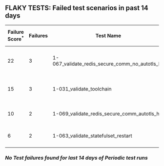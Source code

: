 ## FLAKY TESTS: Failed test scenarios in past 14 days
| Failure Score<sup>*</sup> | Failures | Test Name | Last Seen | PR List and Logs 
|---|---|---|---|---|
| 22 | 3 | 1-067_validate_redis_secure_comm_no_autotls_ha  | 4 days ago | 3: [#738](https://github.com/redhat-developer/gitops-operator/pull/738)<sup>[1](https://storage.googleapis.com/test-platform-results/pr-logs/pull/redhat-developer_gitops-operator/738/pull-ci-redhat-developer-gitops-operator-master-v4.13-kuttl-parallel/1803918058775908352/build-log.txt)</sup> [#737](https://github.com/redhat-developer/gitops-operator/pull/737)<sup>[1](https://storage.googleapis.com/test-platform-results/pr-logs/pull/redhat-developer_gitops-operator/737/pull-ci-redhat-developer-gitops-operator-master-v4.13-kuttl-parallel/1804397999082704896/build-log.txt)</sup> [#653](https://github.com/redhat-developer/gitops-operator/pull/653)<sup>[1](https://storage.googleapis.com/test-platform-results/pr-logs/pull/redhat-developer_gitops-operator/653/pull-ci-redhat-developer-gitops-operator-master-v4.12-kuttl-parallel/1804414264157409280/build-log.txt)</sup> 
| 15 | 3 | 1-031_validate_toolchain  | 4 days ago | 2: [#738](https://github.com/redhat-developer/gitops-operator/pull/738)<sup>[1](https://storage.googleapis.com/test-platform-results/pr-logs/pull/redhat-developer_gitops-operator/738/pull-ci-redhat-developer-gitops-operator-master-v4.12-kuttl-parallel/1804396612567437312/build-log.txt)</sup> [#736](https://github.com/redhat-developer/gitops-operator/pull/736)<sup>[1](https://storage.googleapis.com/test-platform-results/pr-logs/pull/redhat-developer_gitops-operator/736/pull-ci-redhat-developer-gitops-operator-master-v4.13-kuttl-parallel/1800900059718488064/build-log.txt), [2](https://storage.googleapis.com/test-platform-results/pr-logs/pull/redhat-developer_gitops-operator/736/pull-ci-redhat-developer-gitops-operator-master-v4.14-kuttl-parallel/1800959254786478080/build-log.txt)</sup> 
| 10 | 2 | 1-069_validate_redis_secure_comm_autotls_ha  | 4 days ago | 2: [#736](https://github.com/redhat-developer/gitops-operator/pull/736)<sup>[1](https://storage.googleapis.com/test-platform-results/pr-logs/pull/redhat-developer_gitops-operator/736/pull-ci-redhat-developer-gitops-operator-master-v4.14-kuttl-parallel/1801219887897513984/build-log.txt)</sup> [#653](https://github.com/redhat-developer/gitops-operator/pull/653)<sup>[1](https://storage.googleapis.com/test-platform-results/pr-logs/pull/redhat-developer_gitops-operator/653/pull-ci-redhat-developer-gitops-operator-master-v4.14-kuttl-parallel/1804414289130295296/build-log.txt)</sup> 
| 6 | 2 | 1-063_validate_statefulset_restart  | 6 days ago | 2: [#736](https://github.com/redhat-developer/gitops-operator/pull/736)<sup>[1](https://storage.googleapis.com/test-platform-results/pr-logs/pull/redhat-developer_gitops-operator/736/pull-ci-redhat-developer-gitops-operator-master-v4.14-kuttl-parallel/1801219887897513984/build-log.txt)</sup> [#724](https://github.com/redhat-developer/gitops-operator/pull/724)<sup>[1](https://storage.googleapis.com/test-platform-results/pr-logs/pull/redhat-developer_gitops-operator/724/pull-ci-redhat-developer-gitops-operator-master-v4.14-kuttl-parallel/1803753650934255616/build-log.txt)</sup> 

### *No Test failures found for last 14 days of __Periodic__ test runs*
